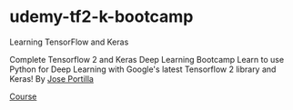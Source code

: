 # udemy-tf2-k-bootcamp
Learning TensorFlow and Keras

Complete Tensorflow 2 and Keras Deep Learning Bootcamp
Learn to use Python for Deep Learning with Google's latest Tensorflow 2 library and Keras! By [Jose Portilla](https://www.udemy.com/course/complete-tensorflow-2-and-keras-deep-learning-bootcamp/#instructor-1)

[Course](https://www.udemy.com/course/complete-tensorflow-2-and-keras-deep-learning-bootcamp/)
